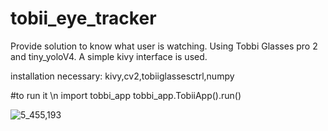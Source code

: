 # tobii_eye_tracker
Provide solution to know what user is watching. Using Tobbi Glasses pro 2 and tiny_yoloV4.
A simple kivy interface is used.

installation necessary:
kivy,cv2,tobiiglassesctrl,numpy

#to run it \n
import tobbi_app
tobbi_app.TobiiApp().run()

![5_455,193](https://user-images.githubusercontent.com/73743450/162196788-d10c9b95-4a6d-4a8b-8fe6-05a53c83fce8.png)
